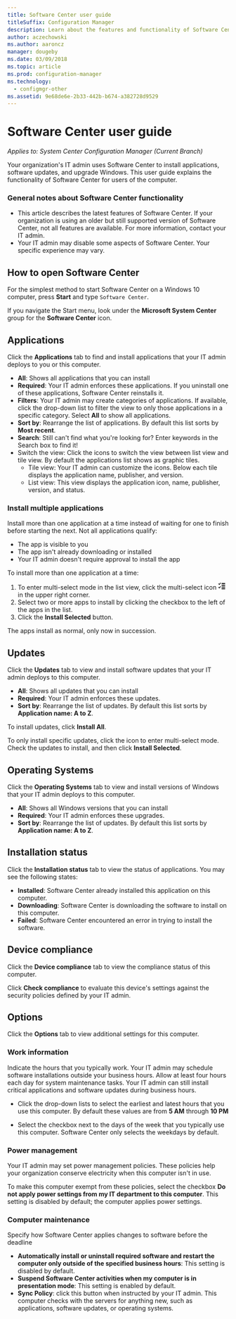 ```yaml
---
title: Software Center user guide
titleSuffix: Configuration Manager
description: Learn about the features and functionality of Software Center
author: aczechowski
ms.author: aaroncz
manager: dougeby
ms.date: 03/09/2018
ms.topic: article
ms.prod: configuration-manager
ms.technology:
  - configmgr-other
ms.assetid: 9e68de6e-2b33-442b-b674-a382728d9529
---
```


# Software Center user guide

*Applies to: System Center Configuration Manager (Current Branch)*

Your organization's IT admin uses Software Center to install applications, software updates, and upgrade Windows. This user guide explains the functionality of Software Center for users of the computer.

### General notes about Software Center functionality
- This article describes the latest features of Software Center. If your organization is using an older but still supported version of Software Center, not all features are available. For more information, contact your IT admin.
- Your IT admin may disable some aspects of Software Center. Your specific experience may vary.
<!-- - Your IT admin may change the color of Software Center, and add your organization's logo. The images in this article show the default experience. -->



## How to open Software Center

For the simplest method to start Software Center on a Windows 10 computer, press **Start** and type `Software Center`. 

If you navigate the Start menu, look under the **Microsoft System Center** group for the **Software Center** icon.



## Applications

Click the **Applications** tab to find and install applications that your IT admin deploys to you or this computer.
- **All**: Shows all applications that you can install
- **Required**: Your IT admin enforces these applications. If you uninstall one of these applications, Software Center reinstalls it.
- **Filters**: Your IT admin may create categories of applications. If available, click the drop-down list to filter the view to only those applications in a specific category. Select **All** to show all applications.
- **Sort by**: Rearrange the list of applications. By default this list sorts by **Most recent**.
- **Search**: Still can't find what you're looking for? Enter keywords in the Search box to find it!
-  Switch the view: Click the icons to switch the view between list view and tile view. By default the applications list shows as graphic tiles. 
    - Tile view: Your IT admin can customize the icons. Below each tile displays the application name, publisher, and version. 
    - List view: This view displays the application icon, name, publisher, version, and status. 


### Install multiple applications 
<!-- 1357126 -->
Install more than one application at a time instead of waiting for one to finish before starting the next. Not all applications qualify:
- The app is visible to you
- The app isn't already downloading or installed
- Your IT admin doesn't require approval to install the app

To install more than one application at a time:
 1. To enter multi-select mode in the list view, click the multi-select icon ![Software Center multi-select icon](media/software-center-multi-select-apps.png) in the upper right corner.
 2. Select two or more apps to install by clicking the checkbox to the left of the apps in the list.
 3. Click the **Install Selected** button.

The apps install as normal, only now in succession.




## Updates

Click the **Updates** tab to view and install software updates that your IT admin deploys to this computer.  
- **All**: Shows all updates that you can install
- **Required**: Your IT admin enforces these updates.
- **Sort by**: Rearrange the list of updates. By default this list sorts by **Application name: A to Z**.

To install updates, click **Install All**.

To only install specific updates, click the icon to enter multi-select mode. Check the updates to install, and then click **Install Selected**.



## Operating Systems

Click the **Operating Systems** tab to view and install versions of Windows that your IT admin deploys to this computer.  
- **All**: Shows all Windows versions that you can install
- **Required**: Your IT admin enforces these upgrades.
- **Sort by**: Rearrange the list of updates. By default this list sorts by **Application name: A to Z**.



## Installation status

Click the **Installation status** tab to view the status of applications. You may see the following states:
- **Installed**: Software Center already installed this application on this computer.
- **Downloading**: Software Center is downloading the software to install on this computer.
- **Failed**: Software Center encountered an error in trying to install the software.



## Device compliance

Click the **Device compliance** tab to view the compliance status of this computer.

Click **Check compliance** to evaluate this device's settings against the security policies defined by your IT admin.



## Options

Click the **Options** tab to view additional settings for this computer.

### Work information

Indicate the hours that you typically work. Your IT admin may schedule software installations outside your business hours. Allow at least four hours each day for system maintenance tasks. Your IT admin can still install critical applications and software updates during business hours.

- Click the drop-down lists to select the earliest and latest hours that you use this computer. By default these values are from **5 AM** through **10 PM**

- Select the checkbox next to the days of the week that you typically use this computer. Software Center only selects the weekdays by default.  


### Power management

Your IT admin may set power management policies. These policies help your organization conserve electricity when this computer isn't in use. 

To make this computer exempt from these policies, select the checkbox **Do not apply power settings from my IT department to this computer**. This setting is disabled by default; the computer applies power settings. 


### Computer maintenance

Specify how Software Center applies changes to software before the deadline
- **Automatically install or uninstall required software and restart the computer only outside of the specified business hours**: This setting is disabled by default.
- **Suspend Software Center activities when my computer is in presentation mode**: This setting is enabled by default.
- **Sync Policy**: click this button when instructed by your IT admin. This computer checks with the servers for anything new, such as applications, software updates, or operating systems.

